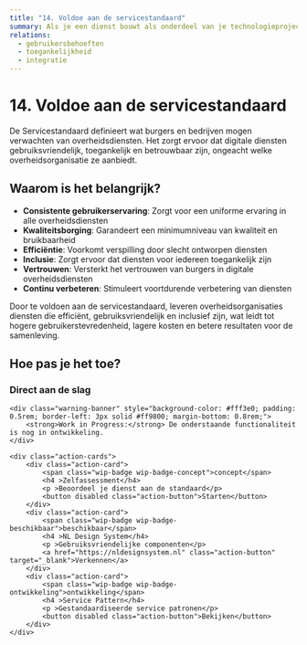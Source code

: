 ```yaml
---
title: "14. Voldoe aan de servicestandaard"
summary: Als je een dienst bouwt als onderdeel van je technologieproject of -programma, moet je ook voldoen aan de Servicestandaard.
relations:
  - gebruikersbehoeften
  - toegankelijkheid
  - integratie
---
```


# 14. Voldoe aan de servicestandaard

De Servicestandaard definieert wat burgers en bedrijven mogen verwachten van overheidsdiensten. Het zorgt ervoor dat digitale diensten gebruiksvriendelijk, toegankelijk en betrouwbaar zijn, ongeacht welke overheidsorganisatie ze aanbiedt.

## Waarom is het belangrijk?

- **Consistente gebruikerservaring**: Zorgt voor een uniforme ervaring in alle overheidsdiensten
- **Kwaliteitsborging**: Garandeert een minimumniveau van kwaliteit en bruikbaarheid
- **Efficiëntie**: Voorkomt verspilling door slecht ontworpen diensten
- **Inclusie**: Zorgt ervoor dat diensten voor iedereen toegankelijk zijn
- **Vertrouwen**: Versterkt het vertrouwen van burgers in digitale overheidsdiensten
- **Continu verbeteren**: Stimuleert voortdurende verbetering van diensten

Door te voldoen aan de servicestandaard, leveren overheidsorganisaties diensten die efficiënt, gebruiksvriendelijk en inclusief zijn, wat leidt tot hogere gebruikerstevredenheid, lagere kosten en betere resultaten voor de samenleving.

## Hoe pas je het toe?

<div class="direct-aan-de-slag">
    <h3>Direct aan de slag</h3>

    <div class="warning-banner" style="background-color: #fff3e0; padding: 0.5rem; border-left: 3px solid #ff9800; margin-bottom: 0.8rem;">
        <strong>Work in Progress:</strong> De onderstaande functionaliteit is nog in ontwikkeling.
    </div>

    <div class="action-cards">
        <div class="action-card">
            <span class="wip-badge wip-badge-concept">concept</span>
            <h4 >Zelfassessment</h4>
            <p >Beoordeel je dienst aan de standaard</p>
            <button disabled class="action-button">Starten</button>
        </div>
        <div class="action-card">
            <span class="wip-badge wip-badge-beschikbaar">beschikbaar</span>
            <h4 >NL Design System</h4>
            <p >Gebruiksvriendelijke componenten</p>
            <a href="https://nldesignsystem.nl" class="action-button" target="_blank">Verkennen</a>
        </div>
        <div class="action-card">
            <span class="wip-badge wip-badge-ontwikkeling">ontwikkeling</span>
            <h4 >Service Pattern</h4>
            <p >Gestandaardiseerde service patronen</p>
            <button disabled class="action-button">Bekijken</button>
        </div>
    </div>
</div>
